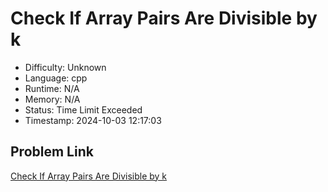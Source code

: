 # Check If Array Pairs Are Divisible by k

- Difficulty: Unknown
- Language: cpp
- Runtime: N/A
- Memory: N/A
- Status: Time Limit Exceeded
- Timestamp: 2024-10-03 12:17:03

## Problem Link
[Check If Array Pairs Are Divisible by k](https://leetcode.com/problems/check-if-array-pairs-are-divisible-by-k)


